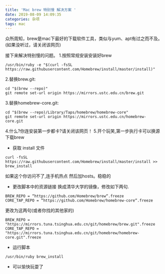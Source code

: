```yaml
---
title: 'Mac brew 特别慢 解决方案 '
date: 2019-08-09 14:09:35
categories: 杂项 
tags: mac
---
```


众所周知，brew是mac下最好的下载软件工具，类似与yum、apt有过之而不及。(如果没听过，请关闭该网页)

接下来解决特别慢的问题。
1.按照常规安装安装好brew
```
/usr/bin/ruby -e "$(curl -fsSL https://raw.githubusercontent.com/Homebrew/install/master/install)"
```
2.替换brew.git:
```
cd "$(brew --repo)"
git remote set-url origin https://mirrors.ustc.edu.cn/brew.git
```
3.替换homebrew-core.git:
```
cd "$(brew --repo)/Library/Taps/homebrew/homebrew-core"
git remote set-url origin https://mirrors.ustc.edu.cn/homebrew-core.git 
```
4.什么?你连安装第一步都卡?请关闭该网页！
5.开个玩笑,第一步执行卡可以换源下载brew
- 获取 install 文件
```
curl -fsSL https://raw.githubusercontent.com/Homebrew/install/master/install >> brew_install
```
如果这个你访问不了,连手机热点 然后加hosts。稳稳的

- 更改脚本中的资源链接
换成清华大学的镜像，修改如下两句.
```
BREW_REPO = “https://github.com/Homebrew/brew“.freeze 
CORE_TAP_REPO = “https://github.com/Homebrew/homebrew-core“.freeze 
```
更改为这两句(或者你找的其他家的)
```
BREW_REPO = "https://mirrors.tuna.tsinghua.edu.cn/git/homebrew/brew.git".freeze 
CORE_TAP_REPO = "https://mirrors.tuna.tsinghua.edu.cn/git/homebrew/homebrew-core.git".freeze
```
- 运行脚本
```
/usr/bin/ruby brew_install
```
- 可以愉快玩耍了